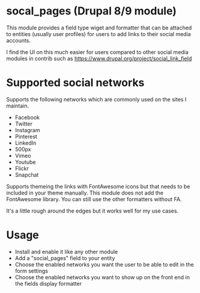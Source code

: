 # socal_pages (Drupal 8/9 module)


This module provides a field type wiget and formatter that can be attached to entities (usually user profiles) for users to add links to their social media accounts.

I find the UI on this much easier for users compared to other social media modules in contrib such as https://www.drupal.org/project/social_link_field

# Supported social networks
Supports the following networks which are commonly used on the sites I maintain.
- Facebook
- Twitter
- Instagram
- Pinterest
- LinkedIn
- 500px
- Vimeo
- Youtube
- Flickr
- Snapchat

Supports themeing the links with FontAwesome icons but that needs to be included in your theme manually. This module does not add the FontAwesome library.
You can still use the other formatters without FA.

It's a little rough around the edges but it works well for my use cases.

# Usage
- Install and enable it like any other module
- Add a "social_pages" field to your entity
- Choose the enabled networks you want the user to be able to edit in the form settings
- Choose the enabled networks you want to show up on the front end in the fields display formatter
